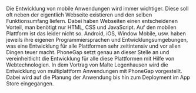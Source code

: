 ﻿Die Entwicklung von mobile Anwendungen wird immer wichtiger. Diese soll oft neben der eigentlich Webseite existieren und den selben Funktionsumfang liefern. Dabei haben Webseiten einen entscheidenen Vorteil, man benötigt nur HTML, CSS und JavaScript. Auf den mobilen Plattform ist das leider nicht so. Android, iOS, Window Mobile, usw. haben jeweils ihre eigenen Programmiersprachen und Entwicklungsumgebungen, was eine Entwicklung für alle Plattformen sehr zeitintensiv und vor allen Dingen teuer macht. PhoneGap setzt genau an dieser Stelle an und vereinheitlicht die Entwicklung für alle diese Plattformen mit Hilfe von Webtechnologien. In dem Vortrag von Malte Legenhausen wird die Entwicklung von multiplattform Anwendungen mit PhoneGap vorgestellt. Dabei wird auf die Planung der Anwendung bis hin zum Deployment im App Store eingegangen.